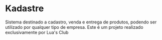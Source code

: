# Kadastre
Sistema destinado a cadastro, venda e entrega de produtos, podendo ser utilizado por qualquer tipo de empresa. Este é um projeto realizado exclusivamente por Lua's Club
